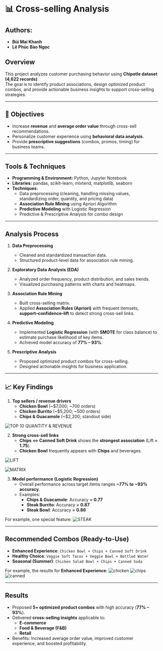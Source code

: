 # 📊 Cross-selling Analysis

## Authors:
- **Bùi Mai Khanh**
- **Lê Phúc Bảo Ngọc**

## Overview  
This project analyzes customer purchasing behavior using **Chipotle dataset (4,622 records)**.  
The goal is to identify product associations, design optimized product combos, and provide actionable business insights to support cross-selling strategies.  

---
## 🎯 Objectives
- Increase **revenue** and **average order value** through cross-sell recommendations.
- Personalize customer experience using **behavioral data analysis**.
- Provide **prescriptive suggestions** (combos, promos, timing) for business teams.

---


## Tools & Techniques  
- **Programming & Environment:** Python, Jupyter Notebook  
- **Libraries:** pandas, scikit-learn, mlxtend, matplotlib, seaborn  
- **Techniques:**  
  - Data preprocessing (cleaning, handling missing values, standardizing order, quantity, and pricing data)  
  - **Association Rule Mining** using Apriori Algorithm  
  - **Predictive Modeling** with Logistic Regression  
  - Predictive & Prescriptive Analysis for combo design  

---

## Analysis Process  
1. **Data Preprocessing**  
   - Cleaned and standardized transaction data.  
   - Structured product-level data for association rule mining.  

2. **Exploratory Data Analysis (EDA)**  
   - Analyzed order frequency, product distribution, and sales trends.  
   - Visualized purchasing patterns with charts and heatmaps.  

3. **Association Rule Mining**  
   - Built cross-selling matrix.  
   - Applied  **Association Rules (Apriori)** with frequent itemsets, **support–confidence–lift** to detect strong cross-sell links.  

4. **Predictive Modeling**  
   - Implemented **Logistic Regression** (with **SMOTE** for class balance) to estimate purchase likelihood of key items.
   - Achieved model accuracy of **77% – 93%**.  

5. **Prescriptive Analysis**  
   - Proposed optimized product combos for cross-selling.  
   - Designed actionable insights for business application.  

---

## 📈 Key Findings
1. **Top sellers / revenue drivers**
   - **Chicken Bowl** (~$7,000; ~700 orders)  
   - **Chicken Burrito** (~$5,200; ~500 orders)  
   - **Chips & Guacamole** (~$2,200; standout side)

![TOP 10 QUANTITY & REVENUE](images/top10.jpg)

2. **Strong cross-sell links**
   - **Chips ↔ Canned Soft Drink** shows the **strongest association** (Lift ≈ **1.75**).  
   - **Chicken Bowl** frequently appears with **Chips** and beverages.

![LIFT](images/compare.jpg)
   >
![MATRIX](images/matrix.jpg)


3. **Model performance (Logistic Regression)**
   - Overall performance across target items ranges **~77% to ~93% accuracy**.  
   - Examples:
     - **Chips & Guacamole**: Accuracy ≈ **0.77**  
     - **Steak Burrito**: Accuracy ≈ **0.87**  
     - **Steak Bowl**: Accuracy ≈ **0.86**
     
For example, one special feature:
 ![STEAK](images/STEAK.jpg) 


---

## Recommended Combos (Ready-to-Use)
- **Enhanced Experience**: `Chicken Bowl + Chips + Canned Soft Drink`  
- **Healthy Choice**: `Veggie Soft Tacos + Veggie Bowl + Bottled Water`  
- **Seasonal (Summer)**: `Chicken Salad Bowl + Chips + Canned Soda`

For example, the results for **Enhanced Experience**:
![chicken](images/chicken.jpg) 
![chips](images/chips.jpg) 
![canned](images/canned.jpg) 

---
## Results  
- Proposed **5+ optimized product combos** with high accuracy (**77% – 93%**).  
- Delivered **cross-selling insights** applicable to:  
  - **E-commerce**  
  - **Food & Beverage (F&B)**  
  - **Retail**  
- Benefits: Increased average order value, improved customer experience, and boosted profitability.  


